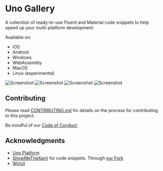 # Uno Gallery

A collection of ready-to-use Fluent and Material code snippets to help speed up your multi-platform development.

Available on:
- iOS
- Android
- Windows
- WebAssembly
- MacOS
- Linux (experimental)

![Screenshot](./images/Screenshot1.png)
![Screenshot](./images/Screenshot2.png)
![Screenshot](./images/Screenshot3.png)
![Screenshot](./images/Screenshot4.png)


## Contributing

Please read [CONTRIBUTING.md](CONTRIBUTING.md) for details on the process for
contributing to this project.

Be mindful of our [Code of Conduct](CODE_OF_CONDUCT.md).

## Acknowledgments
- [Uno Platform](https://platform.uno)
- [ShowMeTheXaml](https://github.com/Keboo/ShowMeTheXAML) for code snippets. Through [our Fork](https://github.com/unoplatform/ShowMeTheXAML)
- [WinUI](https://microsoft.github.io/microsoft-ui-xaml/)

